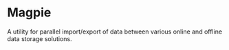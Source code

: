 # Magpie
A utility for parallel import/export of data between various online and offline data storage solutions.
